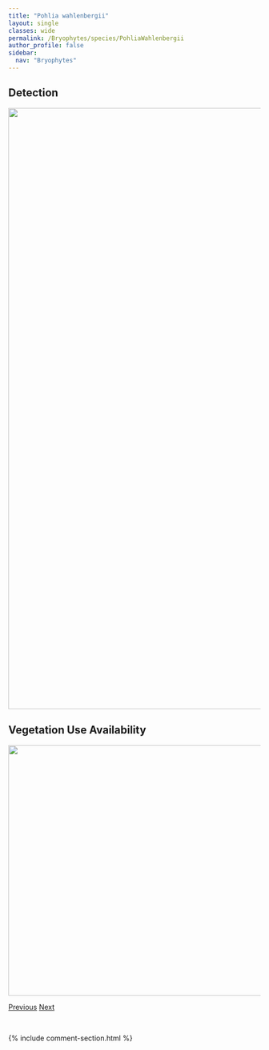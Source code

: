 ```yaml
---
title: "Pohlia wahlenbergii"
layout: single
classes: wide
permalink: /Bryophytes/species/PohliaWahlenbergii
author_profile: false
sidebar:
  nav: "Bryophytes"
---
```


<h2>Detection</h2>

<a href="https://drive.google.com/uc?export=view&id=1Bh3LoI5iH9882-Gk604bBhCUswIVpyVZ">
<img src="https://drive.google.com/uc?export=view&id=1Bh3LoI5iH9882-Gk604bBhCUswIVpyVZ" height = "1200" width = "800">
</a>


<h2>Vegetation Use Availability</h2>

<a href="https://drive.google.com/uc?export=view&id=1XUmy4cnSTNvV54iODtxCSjOFG3ATOdAf">
<img src="https://drive.google.com/uc?export=view&id=1XUmy4cnSTNvV54iODtxCSjOFG3ATOdAf" height = "500" width = "1000">
</a>


<a href="/DevelopmentWebsite/Bryophytes/species/PohliaProligera" class="pagination--pager" title="Pohlia proligera">Previous</a> <a href="/DevelopmentWebsite/Bryophytes/species/PolytrichastrumAlpinum" class="pagination--pager" title="Polytrichastrum alpinum">Next</a>

<p>&nbsp;</p>

{% include comment-section.html %}
